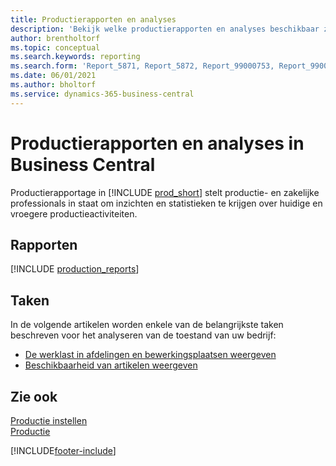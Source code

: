```yaml
---
title: Productierapporten en analyses
description: 'Bekijk welke productierapporten en analyses beschikbaar zijn in de standaardversie van Business Central, zodat u uw bedrijf kunt volgen.'
author: brentholtorf
ms.topic: conceptual
ms.search.keywords: reporting
ms.search.form: 'Report_5871, Report_5872, Report_99000753, Report_99000756, Report_99000757, Report_99000758, Report_99000791, Report_99000780, Report_99000783, Report_99000784, Report_99000788, Report_99000767'
ms.date: 06/01/2021
ms.author: bholtorf
ms.service: dynamics-365-business-central
---
```

# Productierapporten en analyses in Business Central

Productierapportage in [!INCLUDE [prod_short](includes/prod_short.md)] stelt productie- en zakelijke professionals in staat om inzichten en statistieken te krijgen over huidige en vroegere productieactiviteiten.  

## Rapporten
[!INCLUDE [production_reports](includes/production-reports-include.md)]

## Taken

In de volgende artikelen worden enkele van de belangrijkste taken beschreven voor het analyseren van de toestand van uw bedrijf:

* [De werklast in afdelingen en bewerkingsplaatsen weergeven](production-how-to-view-the-load-on-work-centers.md)  
* [Beschikbaarheid van artikelen weergeven](inventory-how-availability-overview.md)

## Zie ook

[Productie instellen](production-configure-production-processes.md)  
[Productie](production-manage-manufacturing.md)  

[!INCLUDE[footer-include](includes/footer-banner.md)]
